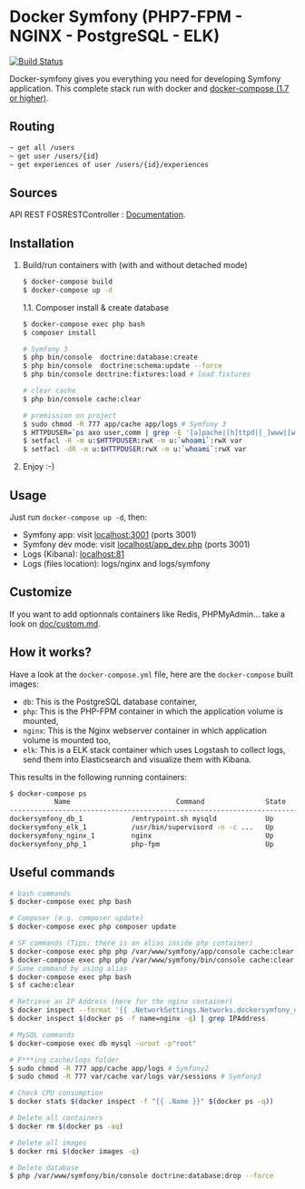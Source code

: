 # Docker Symfony (PHP7-FPM - NGINX - PostgreSQL - ELK)

[![Build Status](https://travis-ci.org/maxpou/docker-symfony.svg?branch=master)](https://travis-ci.org/maxpou/docker-symfony)

Docker-symfony gives you everything you need for developing Symfony application. This complete stack run with docker and [docker-compose (1.7 or higher)](https://docs.docker.com/compose/).

## Routing

```bash
~ get all /users
~ get user /users/{id}
~ get experiences of user /users/{id}/experiences
```

## Sources

API REST FOSRESTController : [Documentation](https://zestedesavoir.com/tutoriels/1280/creez-une-api-rest-avec-symfony-3/developpement-de-lapi-rest/fosrestbundle-et-symfony-a-la-rescousse/#2-routage-avec-fosrestbundle).

## Installation


1. Build/run containers with (with and without detached mode)

    ```bash
    $ docker-compose build
    $ docker-compose up -d
    ```

    1.1. Composer install & create database

    ```bash
    $ docker-compose exec php bash
    $ composer install

    # Symfony 3
    $ php bin/console  doctrine:database:create
    $ php bin/console  doctrine:schema:update --force
    $ php bin/console doctrine:fixtures:load # load fixtures

    # clear cache
    $ php bin/console cache:clear

    # premission on project
    $ sudo chmod -R 777 app/cache app/logs # Symfony 3
    $ HTTPDUSER=`ps axo user,comm | grep -E '[a]pache|[h]ttpd|[_]www|[w]ww-data|[n]ginx' | grep -v root | head -1 | cut -d\  -f1`
    $ setfacl -R -m u:$HTTPDUSER:rwX -m u:`whoami`:rwX var
    $ setfacl -dR -m u:$HTTPDUSER:rwX -m u:`whoami`:rwX var
    ```

5. Enjoy :-)

## Usage

Just run `docker-compose up -d`, then:

* Symfony app: visit [localhost:3001](http://localhost:3001) (ports 3001)
* Symfony dev mode: visit [localhost/app_dev.php](http://localhost:3001/app_dev.php) (ports 3001)
* Logs (Kibana): [localhost:81](http://localhost:81)
* Logs (files location): logs/nginx and logs/symfony

## Customize

If you want to add optionnals containers like Redis, PHPMyAdmin... take a look on [doc/custom.md](doc/custom.md).

## How it works?

Have a look at the `docker-compose.yml` file, here are the `docker-compose` built images:

* `db`: This is the PostgreSQL database container,
* `php`: This is the PHP-FPM container in which the application volume is mounted,
* `nginx`: This is the Nginx webserver container in which application volume is mounted too,
* `elk`: This is a ELK stack container which uses Logstash to collect logs, send them into Elasticsearch and visualize them with Kibana.

This results in the following running containers:

```bash
$ docker-compose ps
           Name                          Command               State              Ports            
--------------------------------------------------------------------------------------------------
dockersymfony_db_1            /entrypoint.sh mysqld            Up      0.0.0.0:3306->3306/tcp      
dockersymfony_elk_1           /usr/bin/supervisord -n -c ...   Up      0.0.0.0:81->80/tcp          
dockersymfony_nginx_1         nginx                            Up      443/tcp, 0.0.0.0:3001->80/tcp
dockersymfony_php_1           php-fpm                          Up      0.0.0.0:9000->9000/tcp      
```

## Useful commands

```bash
# bash commands
$ docker-compose exec php bash

# Composer (e.g. composer update)
$ docker-compose exec php composer update

# SF commands (Tips: there is an alias inside php container)
$ docker-compose exec php php /var/www/symfony/app/console cache:clear # Symfony2
$ docker-compose exec php php /var/www/symfony/bin/console cache:clear # Symfony3
# Same command by using alias
$ docker-compose exec php bash
$ sf cache:clear

# Retrieve an IP Address (here for the nginx container)
$ docker inspect --format '{{ .NetworkSettings.Networks.dockersymfony_default.IPAddress }}' $(docker ps -f name=nginx -q)
$ docker inspect $(docker ps -f name=nginx -q) | grep IPAddress

# MySQL commands
$ docker-compose exec db mysql -uroot -p"root"

# F***ing cache/logs folder
$ sudo chmod -R 777 app/cache app/logs # Symfony2
$ sudo chmod -R 777 var/cache var/logs var/sessions # Symfony3

# Check CPU consumption
$ docker stats $(docker inspect -f "{{ .Name }}" $(docker ps -q))

# Delete all containers
$ docker rm $(docker ps -aq)

# Delete all images
$ docker rmi $(docker images -q)

# Delete database
$ php /var/www/symfony/bin/console doctrine:database:drop --force
```
